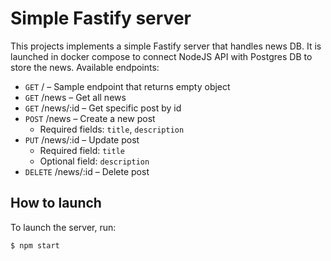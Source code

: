 # Simple Fastify server

This projects implements a simple Fastify server that handles news DB. It is launched in docker compose to connect NodeJS API with Postgres DB to store the news.
Available endpoints:

- `GET` / – Sample endpoint that returns empty object
- `GET` /news – Get all news
- `GET` /news/:id – Get specific post by id
- `POST` /news – Create a new post
    - Required fields: `title`, `description`
- `PUT` /news/:id – Update post
    - Required field: `title`
    - Optional field: `description`
- `DELETE` /news/:id – Delete post

## How to launch
To launch the server, run:

    $ npm start
